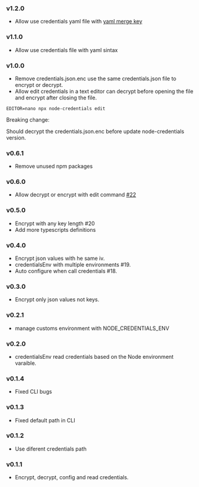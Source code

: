 ### v1.2.0

- Allow use credentials yaml file with [yaml merge key](https://yaml.org/type/merge.html)

### v1.1.0

- Allow use credentials file with yaml sintax

### v1.0.0

- Remove credentials.json.enc use the same credentials.json file to encrypt or decrypt.
- Allow edit credentials in a text editor can decrypt before opening the file and encrypt after closing the file.

```
EDITOR=nano npx node-credentials edit
```

Breaking change:

Should decrypt the credentials.json.enc before update node-credentials version.

### v0.6.1

- Remove unused npm packages

### v0.6.0

- Allow decrypt or encrypt with edit command [#22](https://github.com/MiguelSavignano/node-credentials/pull/22)

### v0.5.0

- Encrypt with any key length #20
- Add more typescripts definitions

### v0.4.0

- Encrypt json values with he same iv.
- credentialsEnv with multiple environments #19.
- Auto configure when call credentials #18.

### v0.3.0

- Encrypt only json values not keys.

### v0.2.1

- manage customs environment with NODE_CREDENTIALS_ENV

### v0.2.0

- credentialsEnv read credentials based on the Node environment varaible.

### v0.1.4

- Fixed CLI bugs

### v0.1.3

- Fixed default path in CLI

### v0.1.2

- Use diferent credentials path

### v0.1.1

- Encrypt, decrypt, config and read credentials.

